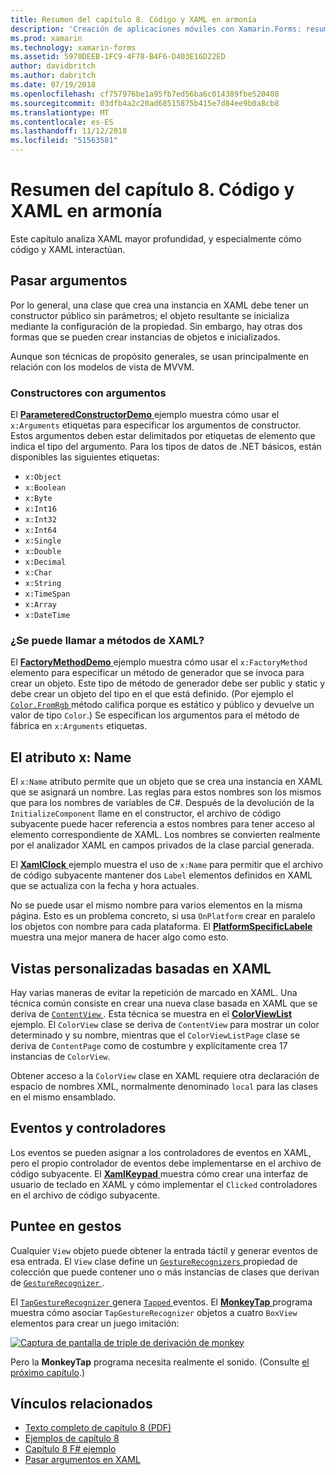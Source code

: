 ```yaml
---
title: Resumen del capítulo 8. Código y XAML en armonía
description: 'Creación de aplicaciones móviles con Xamarin.Forms: resumen del capítulo 8. Código y XAML en armonía'
ms.prod: xamarin
ms.technology: xamarin-forms
ms.assetid: 5970DEEB-1FC9-4F78-B4F6-D403E16D22ED
author: davidbritch
ms.author: dabritch
ms.date: 07/19/2018
ms.openlocfilehash: cf757976be1a95fb7ed56ba6c014389fbe520408
ms.sourcegitcommit: 03dfb4a2c20ad68515875b415e7d84ee9b0a8cb8
ms.translationtype: MT
ms.contentlocale: es-ES
ms.lasthandoff: 11/12/2018
ms.locfileid: "51563581"
---
```

# <a name="summary-of-chapter-8-code-and-xaml-in-harmony"></a>Resumen del capítulo 8. Código y XAML en armonía

Este capítulo analiza XAML mayor profundidad, y especialmente cómo código y XAML interactúan.

## <a name="passing-arguments"></a>Pasar argumentos

Por lo general, una clase que crea una instancia en XAML debe tener un constructor público sin parámetros; el objeto resultante se inicializa mediante la configuración de la propiedad. Sin embargo, hay otras dos formas que se pueden crear instancias de objetos e inicializados.

Aunque son técnicas de propósito generales, se usan principalmente en relación con los modelos de vista de MVVM.

### <a name="constructors-with-arguments"></a>Constructores con argumentos

El [ **ParameteredConstructorDemo** ](https://github.com/xamarin/xamarin-forms-book-samples/tree/master/Chapter08/ParameteredConstructorDemo) ejemplo muestra cómo usar el `x:Arguments` etiquetas para especificar los argumentos de constructor. Estos argumentos deben estar delimitados por etiquetas de elemento que indica el tipo del argumento. Para los tipos de datos de .NET básicos, están disponibles las siguientes etiquetas:

- `x:Object`
- `x:Boolean`
- `x:Byte`
- `x:Int16`
- `x:Int32`
- `x:Int64`
- `x:Single`
- `x:Double`
- `x:Decimal`
- `x:Char`
- `x:String`
- `x:TimeSpan`
- `x:Array`
- `x:DateTime`

### <a name="can-i-call-methods-from-xaml"></a>¿Se puede llamar a métodos de XAML?

El [ **FactoryMethodDemo** ](https://github.com/xamarin/xamarin-forms-book-samples/tree/master/Chapter08/FactoryMethodDemo) ejemplo muestra cómo usar el `x:FactoryMethod` elemento para especificar un método de generador que se invoca para crear un objeto. Este tipo de método de generador debe ser public y static y debe crear un objeto del tipo en el que está definido. (Por ejemplo el [ `Color.FromRgb` ](xref:Xamarin.Forms.Color.FromRgb(System.Double,System.Double,System.Double)) método califica porque es estático y público y devuelve un valor de tipo `Color`.) Se especifican los argumentos para el método de fábrica en `x:Arguments` etiquetas.

## <a name="the-xname-attribute"></a>El atributo x: Name

El `x:Name` atributo permite que un objeto que se crea una instancia en XAML que se asignará un nombre. Las reglas para estos nombres son los mismos que para los nombres de variables de C#. Después de la devolución de la `InitializeComponent` llame en el constructor, el archivo de código subyacente puede hacer referencia a estos nombres para tener acceso al elemento correspondiente de XAML. Los nombres se convierten realmente por el analizador XAML en campos privados de la clase parcial generada.

El [ **XamlClock** ](https://github.com/xamarin/xamarin-forms-book-samples/tree/master/Chapter08/XamlClock) ejemplo muestra el uso de `x:Name` para permitir que el archivo de código subyacente mantener dos `Label` elementos definidos en XAML que se actualiza con la fecha y hora actuales.

No se puede usar el mismo nombre para varios elementos en la misma página. Esto es un problema concreto, si usa `OnPlatform` crear en paralelo los objetos con nombre para cada plataforma. El [ **PlatformSpecificLabele** ](https://github.com/xamarin/xamarin-forms-book-samples/tree/master/Chapter08/PlatformSpecificLabels) muestra una mejor manera de hacer algo como esto.

## <a name="custom-xaml-based-views"></a>Vistas personalizadas basadas en XAML

Hay varias maneras de evitar la repetición de marcado en XAML. Una técnica común consiste en crear una nueva clase basada en XAML que se deriva de [ `ContentView` ](xref:Xamarin.Forms.ContentView). Esta técnica se muestra en el [ **ColorViewList** ](https://github.com/xamarin/xamarin-forms-book-samples/tree/master/Chapter08/ColorViewList) ejemplo. El `ColorView` clase se deriva de `ContentView` para mostrar un color determinado y su nombre, mientras que el `ColorViewListPage` clase se deriva de `ContentPage` como de costumbre y explícitamente crea 17 instancias de `ColorView`.

Obtener acceso a la `ColorView` clase en XAML requiere otra declaración de espacio de nombres XML, normalmente denominado `local` para las clases en el mismo ensamblado.

## <a name="events-and-handlers"></a>Eventos y controladores

Los eventos se pueden asignar a los controladores de eventos en XAML, pero el propio controlador de eventos debe implementarse en el archivo de código subyacente. El [ **XamlKeypad** ](https://github.com/xamarin/xamarin-forms-book-samples/tree/master/Chapter08/XamlKeypad) muestra cómo crear una interfaz de usuario de teclado en XAML y cómo implementar el `Clicked` controladores en el archivo de código subyacente.

## <a name="tap-gestures"></a>Puntee en gestos

Cualquier `View` objeto puede obtener la entrada táctil y generar eventos de esa entrada. El `View` clase define un [ `GestureRecognizers` ](xref:Xamarin.Forms.View.GestureRecognizers) propiedad de colección que puede contener uno o más instancias de clases que derivan de [ `GestureRecognizer` ](xref:Xamarin.Forms.GestureRecognizer).

El [ `TapGestureRecognizer` ](xref:Xamarin.Forms.TapGestureRecognizer) genera [ `Tapped` ](xref:Xamarin.Forms.TapGestureRecognizer.Tapped) eventos. El [ **MonkeyTap** ](https://github.com/xamarin/xamarin-forms-book-samples/tree/master/Chapter08/MonkeyTap) programa muestra cómo asociar `TapGestureRecognizer` objetos a cuatro `BoxView` elementos para crear un juego imitación:

[![Captura de pantalla de triple de derivación de monkey](images/ch08fg07-small.png "imitación juego")](images/ch08fg07-large.png#lightbox "imitación juego")

Pero la **MonkeyTap** programa necesita realmente el sonido. (Consulte [el próximo capítulo](chapter09.md).)

## <a name="related-links"></a>Vínculos relacionados

- [Texto completo de capítulo 8 (PDF)](https://download.xamarin.com/developer/xamarin-forms-book/XamarinFormsBook-Ch08-Apr2016.pdf)
- [Ejemplos de capítulo 8](https://github.com/xamarin/xamarin-forms-book-samples/tree/master/Chapter08)
- [Capítulo 8 F# ejemplo](https://github.com/xamarin/xamarin-forms-book-samples/tree/master/Chapter08/FS/XamlKeypad)
- [Pasar argumentos en XAML](~/xamarin-forms/xaml/passing-arguments.md)
